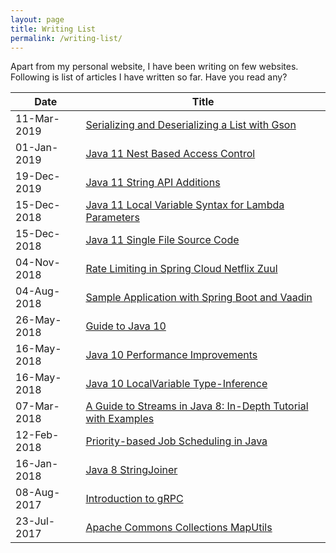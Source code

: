 ```yaml
---
layout: page
title: Writing List
permalink: /writing-list/
---
```


Apart from my personal website, I have been writing on few websites. Following is list of articles I have written so far. Have you read any?

|     Date    |                                                    Title                                                    |
|-------------|-------------------------------------------------------------------------------------------------------------|
| 11-Mar-2019 | [Serializing and Deserializing a List with Gson](https://www.baeldung.com/gson-list)				 		|
| 01-Jan-2019 | [Java 11 Nest Based Access Control](https://www.baeldung.com/java-nest-based-access-control)		 		|
| 19-Dec-2019 | [Java 11 String API Additions](https://www.baeldung.com/java-11-string-api) 								|
| 15-Dec-2018 | [Java 11 Local Variable Syntax for Lambda Parameters](https://www.baeldung.com/java-var-lambda-params) 		|
| 15-Dec-2018 | [Java 11 Single File Source Code](https://www.baeldung.com/java-single-file-source-code) 					|
| 04-Nov-2018 | [Rate Limiting in Spring Cloud Netflix Zuul](https://www.baeldung.com/spring-cloud-zuul-rate-limit) 		|
| 04-Aug-2018 | [Sample Application with Spring Boot and Vaadin](https://www.baeldung.com/spring-boot-vaadin) 				|
| 26-May-2018 | [Guide to Java 10](http://www.baeldung.com/java-10-overview) 												|
| 16-May-2018 | [Java 10 Performance Improvements](http://www.baeldung.com/java-10-performance-improvements) 				|
| 16-May-2018 | [Java 10 LocalVariable Type-Inference](http://www.baeldung.com/java-10-local-variable-type-inference) 		|
| 07-Mar-2018 | [A Guide to Streams in Java 8: In-Depth Tutorial with Examples](https://stackify.com/streams-guide-java-8/) |
| 12-Feb-2018 | [Priority-based Job Scheduling in Java](http://www.baeldung.com/java-priority-job-schedule) 				|
| 16-Jan-2018 | [Java 8 StringJoiner](http://www.baeldung.com/java-string-joiner) 											|
| 08-Aug-2017 | [Introduction to gRPC](http://www.baeldung.com/grpc-introduction) 											|
| 23-Jul-2017 | [Apache Commons Collections MapUtils](http://www.baeldung.com/apache-commons-map-utils) 					|
